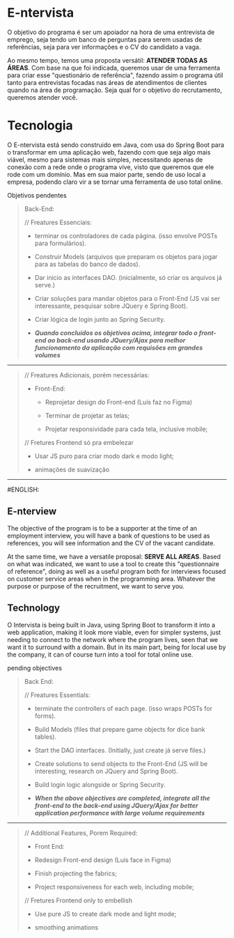 # E-ntervista

O objetivo do programa é ser um apoiador na hora de uma entrevista de emprego, seja tendo um banco de perguntas para serem usadas de referências, seja para ver informações e o CV do candidato a vaga.


Ao mesmo tempo, temos uma proposta versátil: **ATENDER TODAS AS ÁREAS**. Com base na que foi indicada, queremos usar de uma ferramenta para criar esse "questionário de referência", fazendo assim o programa útil tanto para entrevistas focadas nas áreas de atendimentos de clientes quando na área de programação. Seja qual for o objetivo do recrutamento, queremos atender você.

# Tecnologia

O E-ntervista está sendo construido em Java, com usa do Spring Boot para o transformar em uma aplicação web, fazendo com que seja algo mais viável, mesmo para sistemas mais simples, necessitando apenas de conexão com a rede onde o programa vive, visto que queremos que ele rode com um domínio. Mas em sua maior parte, sendo de uso local a empresa, podendo claro vir a se tornar uma ferramenta de uso total online.


Objetivos pendentes

> Back-End:
> 
> // Freatures Essenciais:
> 
> - terminar os controladores de cada página. (isso envolve POSTs para formulários).
>   
> - Construir Models (arquivos que preparam os objetos para jogar para as tabelas do banco de dados).
>   
> - Dar inicio as interfaces DAO. (inicialmente, só criar os arquivos já serve.)
>   
> - Criar soluções para mandar objetos para o Front-End (JS vai ser interessante, pesquisar sobre JQuery e Spring Boot).
>   
> - Criar lógica de login junto ao Spring Security.
>   
> - ***Quando concluidos os objetivos acima, integrar todo o front-end ao back-end usando JQuery/Ajax para melhor funcionamento da aplicação com requisões em grandes volumes***
>   

---

> // Freatures Adicionais, porém necessárias:
> 
> - Front-End:
>   
>   - Reprojetar design do Front-end (Luís faz no Figma)
>     
>   - Terminar de projetar as telas;
>     
>   - Projetar responsividade para cada tela, inclusive mobile;
>     
> 
> // Fretures Frontend só pra embelezar
> 
> - Usar JS puro para criar modo dark e modo light;
>   
> - animações de suavização
>


---

#ENGLISH: 

## E-nterview

The objective of the program is to be a supporter at the time of an employment interview, you will have a bank of questions to be used as references, you will see information and the CV of the vacant candidate.


At the same time, we have a versatile proposal: **SERVE ALL AREAS**. Based on what was indicated, we want to use a tool to create this "questionnaire of reference", doing as well as a useful program both for interviews focused on customer service areas when in the programming area. Whatever the purpose or purpose of the recruitment, we want to serve you.

## Technology

O Intervista is being built in Java, using Spring Boot to transform it into a web application, making it look more viable, even for simpler systems, just needing to connect to the network where the program lives, seen that we want it to surround with a domain. But in its main part, being for local use by the company, it can of course turn into a tool for total online use.


pending objectives

> Back End:
>
> // Freatures Essentials:
>
> - terminate the controllers of each page. (isso wraps POSTs for forms).
>
> - Build Models (files that prepare game objects for dice bank tables).
>
> - Start the DAO interfaces. (Initially, just create já serve files.)
>
> - Create solutions to send objects to the Front-End (JS will be interesting, research on JQuery and Spring Boot).
>
> - Build login logic alongside or Spring Security.
>
> - ***When the above objectives are completed, integrate all the front-end to the back-end using JQuery/Ajax for better application performance with large volume requirements***
>

---

> // Additional Features, Porem Required:
>
> - Front End:
>
> - Redesign Front-end design (Luís face in Figma)
>
> - Finish projecting the fabrics;
>
> - Project responsiveness for each web, including mobile;
>
>
> // Fretures Frontend only to embellish
>
> - Use pure JS to create dark mode and light mode;
>
> - smoothing animations
>